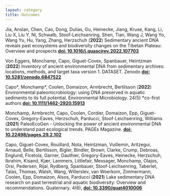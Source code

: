 ```yaml
---
layout: category
title: Outcomes
---
```


<div class="intro">
  
<p>Jia, Anslan, Chen, Cao, Dong, Dulias, Gu, Heinecke, Jiang, Kruse, Kang, Li, Liu X, Liu Y, Ni, Schwalb, Stoof-Leichsenring, Shen, Tian, Wang J, Wang Yo, Wang Yu, Hu, Yang, Zhang, Herzschuh (<b>2022</b>) Sedimentary ancient DNA reveals past ecosystems and biodiversity changes on the Tibetan Plateau: Overview and prospects <a href="https://doi.org/10.1016/j.quascirev.2022.107703" target="_blank"><b>doi: 10.1016/j.quascirev.2022.107703</b></a></p>
  
<p>Von Eggers, Monchamp, Capo, Giguet-Covex, Spanbauer, Heintzman (<b>2022</b>) Inventory of ancient environmental DNA from sedimentary archives: locations, methods, and target taxa version 1. DATASET. Zenodo <a href="https://doi.org/10.5281/zenodo.6847522" target="_blank"><b>doi: 10.5281/zenodo.6847522</b></a></p>
  
<p>Capo*, Monchamp*, Coolen, Domaizon, Armbrecht, Bertilsson (<b>2022</b>) Environmental paleomicrobiology: using DNA preserved in aquatic sediments to its full potential. Environmental Microbiology. 24(5) *co-first authors <a href="https://sfamjournals.onlinelibrary.wiley.com/doi/10.1111/1462-2920.15913" target="_blank"><b>doi: 10.1111/1462-2920.15913</b></a>   </p>
  
<div class="intro">
<p>Monchamp, Armbrecht, Capo, Coolen, Cordier, Domaizon, Epp, Giguet-Covex, Gregory-Eaves, Herzschuh, Parducci, Stoof-Leichsenring, Williams (<b>2021</b>) PaleoEcoGen - Unlocking the power of ancient environmental DNA to understand past ecological trends. PAGEs Magazine. <a href="https://pastglobalchanges.org/publications/pages-magazines/pages-magazine/128666" target="_blank"><b>doi: 10.22498/pages.29.2.102</b></a>  </p>

<p>Capo, Giguet-Covex, Rouillard, Nota, Heintzman, Vuillemin, Aritzegui, Arnaud, Belle, Bertilsson, Bigler, Bindler, Brown, Clarke, Crump, Debroas, Englund, Ficetola, Garner, Gauthier, Gregory-Eaves, Heinecke, Herzschuh, Ibrahim, Kisand, Kjær, Lammers, Littlefair, Messager, Monchamp, Olajos, Orsi, Pedersen, Rijal, Rydberg, Spanbauer, Stoof-Leichsenring, Taberlet, Talas, Thomas, Walsh, Wang, Willerslev, van Woerkom, Zimmermann, Coolen, Epp, Domaizon, Alsos, Parducci (<b>2021</b>) Lake sedimentary DNA research on past terrestrial and aquatic biodiversity: Overview and recommendations. Quaternary. 4(6), <a href="https://www.mdpi.com/2571-550X/4/1/6" target="_blank"><b>doi: 10.3390/quat4010006</b></a></p>
</div>
